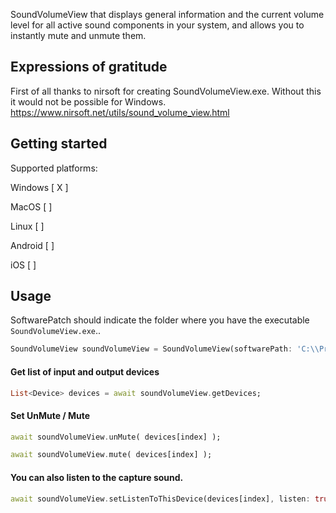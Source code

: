 SoundVolumeView that displays general information and the current volume level for all active sound components in your system, and allows you to instantly mute and unmute them.



## Expressions of gratitude
First of all thanks to nirsoft for creating SoundVolumeView.exe. Without this it would not be possible for Windows.
https://www.nirsoft.net/utils/sound_volume_view.html

## Getting started
Supported platforms:  
  
  Windows [ X ]
  
  MacOS [ ]
  
  Linux [ ]
  
  Android [ ]
  
  iOS [ ]

## Usage
SoftwarePatch should indicate the folder where you have the executable ```SoundVolumeView.exe```..

```dart
SoundVolumeView soundVolumeView = SoundVolumeView(softwarePath: 'C:\\Program Files\\Sound\\');
```

#### Get list of input and output devices
```dart
List<Device> devices = await soundVolumeView.getDevices;
```

#### Set UnMute / Mute
```dart
await soundVolumeView.unMute( devices[index] );

await soundVolumeView.mute( devices[index] );
```

#### You can also listen to the capture sound.
```dart
await soundVolumeView.setListenToThisDevice(devices[index], listen: true);
```